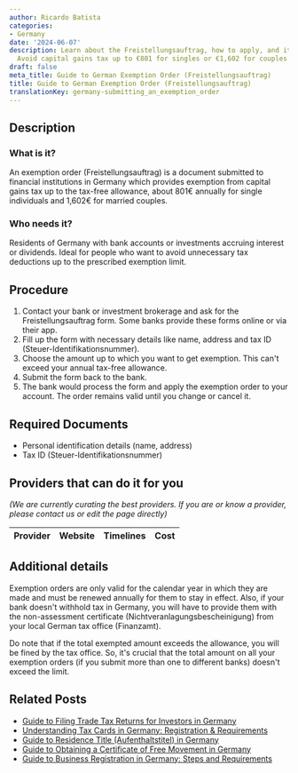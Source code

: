 ```yaml
---
author: Ricardo Batista
categories:
- Germany
date: '2024-06-07'
description: Learn about the Freistellungsauftrag, how to apply, and its benefits.
  Avoid capital gains tax up to €801 for singles or €1,602 for couples annually.
draft: false
meta_title: Guide to German Exemption Order (Freistellungsauftrag)
title: Guide to German Exemption Order (Freistellungsauftrag)
translationKey: germany-submitting_an_exemption_order
---
```


## Description
### What is it?
An exemption order (Freistellungsauftrag) is a document submitted to financial institutions in Germany which provides exemption from capital gains tax up to the tax-free allowance, about 801€ annually for single individuals and 1,602€ for married couples.

### Who needs it?
Residents of Germany with bank accounts or investments accruing interest or dividends. Ideal for people who want to avoid unnecessary tax deductions up to the prescribed exemption limit.

## Procedure
1. Contact your bank or investment brokerage and ask for the Freistellungsauftrag form. Some banks provide these forms online or via their app.
2. Fill up the form with necessary details like name, address and tax ID (Steuer-Identifikationsnummer).
3. Choose the amount up to which you want to get exemption. This can't exceed your annual tax-free allowance.
4. Submit the form back to the bank.
5. The bank would process the form and apply the exemption order to your account. The order remains valid until you change or cancel it.

## Required Documents
* Personal identification details (name, address)
* Tax ID (Steuer-Identifikationsnummer)

## Providers that can do it for you

_(We are currently curating the best providers. If you are or know a provider, please contact us or edit the page directly)_

| Provider        |     Website     |     Timelines    |       Cost      |
| :-------------: | :-------------: |  :-------------: | :-------------: |

## Additional details
Exemption orders are only valid for the calendar year in which they are made and must be renewed annually for them to stay in effect. Also, if your bank doesn't withhold tax in Germany, you will have to provide them with the non-assessment certificate (Nichtveranlagungsbescheinigung) from your local German tax office (Finanzamt).

Do note that if the total exempted amount exceeds the allowance, you will be fined by the tax office. So, it's crucial that the total amount on all your exemption orders (if you submit more than one to different banks) doesn't exceed the limit.


## Related Posts

- [Guide to Filing Trade Tax Returns for Investors in Germany](https://tramitit.com/guides/germany/filing_a_trade_tax_return/)
- [Understanding Tax Cards in Germany: Registration & Requirements](https://tramitit.com/guides/germany/applying_for_a_tax_card/)
- [Guide to Residence Title (Aufenthaltstitel) in Germany](https://tramitit.com/guides/germany/application_for_a_residence_title/)
- [Guide to Obtaining a Certificate of Free Movement in Germany](https://tramitit.com/guides/germany/certificate_of_free_movement/)
- [Guide to Business Registration in Germany: Steps and Requirements](https://tramitit.com/guides/germany/business_registration/)
